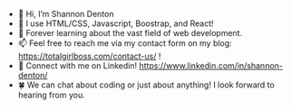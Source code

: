 - 👋 Hi, I’m Shannon Denton
- 👀 I use HTML/CSS, Javascript, Boostrap, and React!
- 🌱 Forever learning about the vast field of web development.
- 📫 Feel free to reach me via my contact form on my blog: https://totalgirlboss.com/contact-us/ !
- 🌟 Connect with me on Linkedin! https://www.linkedin.com/in/shannon-denton/
- 🍀 We can chat about coding or just about anything! I look forward to hearing from you.

<!---
ShannonDenton/ShannonDenton is a ✨ special ✨ repository because its `README.md` (this file) appears on your GitHub profile.
You can click the Preview link to take a look at your changes.
--->
